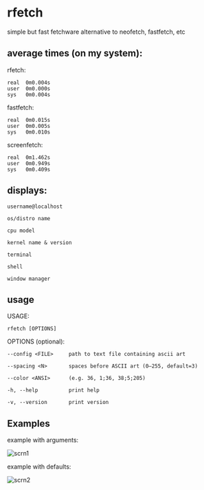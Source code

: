 # rfetch
simple but fast fetchware alternative to neofetch, fastfetch, etc

## average times (on my system):

rfetch:
```
real  0m0.004s
user  0m0.000s
sys   0m0.004s
```

fastfetch:
```
real  0m0.015s
user  0m0.005s
sys   0m0.010s
```

screenfetch:
```
real  0m1.462s
user  0m0.949s
sys   0m0.409s
```

## displays:

`username@localhost`
   
`os/distro name`
   
`cpu model`

`kernel name & version`

`terminal`

`shell`

`window manager`

## usage

USAGE:

   `rfetch [OPTIONS]`

OPTIONS (optional):

`--config <FILE>     path to text file containing ascii art`
    
`--spacing <N>       spaces before ASCII art (0–255, default=3)`
    
`--color <ANSI>      (e.g. 36, 1;36, 38;5;205)`
    
`-h, --help          print help`
    
`-v, --version       print version`
    
## Examples

example with arguments:

![scrn1](https://i.imgur.com/WoRYSjY.png)

example with defaults:

![scrn2](https://i.imgur.com/i3PKCmO.png)
